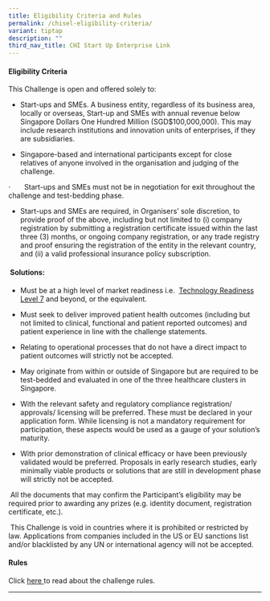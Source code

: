 ```yaml
---
title: Eligibility Criteria and Rules
permalink: /chisel-eligibility-criteria/
variant: tiptap
description: ""
third_nav_title: CHI Start Up Enterprise Link
---
```

<h4>Eligibility Criteria</h4>
<p>This Challenge is open and offered solely to:</p>
<ul data-tight="true" class="tight">
<li>
<p>Start-ups and SMEs. A business entity, regardless of its business area,
locally or overseas, Start-up and SMEs with annual revenue below Singapore
Dollars One Hundred Million (SGD$100,000,000). This may include research
institutions and innovation units of enterprises, if they are subsidiaries.</p>
</li>
<li>
<p>Singapore-based and international participants except for close relatives
of anyone involved in the organisation and judging of the challenge.</p>
</li>
</ul>
<p>·&nbsp;&nbsp;&nbsp;&nbsp;&nbsp;&nbsp; Start-ups and SMEs must not be in
negotiation for exit throughout the challenge and test-bedding phase.</p>
<ul data-tight="true" class="tight">
<li>
<p>Start-ups and SMEs are required, in Organisers’ sole discretion, to provide
proof of the above, including but not limited to (i) company registration
by submitting a registration certificate issued within the last three (3)
months, or ongoing company registration, or any trade registry and proof
ensuring the registration of the entity in the relevant country, and (ii)
a valid professional insurance policy subscription.</p>
</li>
</ul>
<h4>&nbsp;Solutions:</h4>
<ul data-tight="true" class="tight">
<li>
<p>Must be at a high level of market readiness i.e.&nbsp;&nbsp;<a href="https://for.sg/trl" rel="noopener noreferrer nofollow" target="_blank">Technology Readiness Level 7</a> and
beyond, or the equivalent.</p>
</li>
<li>
<p>Must seek to deliver improved patient health outcomes (including but not
limited to clinical, functional and patient reported outcomes) and patient
experience in line with the challenge statements.</p>
</li>
<li>
<p>Relating to operational processes that do not have a direct impact to
patient outcomes will strictly not be accepted.</p>
</li>
<li>
<p>May originate from within or outside of Singapore but are required to
be test-bedded and evaluated in one of the three healthcare clusters in
Singapore.</p>
</li>
<li>
<p>With the relevant safety and regulatory compliance registration/ approvals/
licensing will be preferred. These must be declared in your application
form. While licensing is not a mandatory requirement for participation,
these aspects would be used as a gauge of your solution’s maturity.</p>
</li>
<li>
<p>With prior demonstration of clinical efficacy or have been previously
validated would be preferred. Proposals in early research studies, early
minimally viable products or solutions that are still in development phase
will strictly not be accepted.</p>
</li>
</ul>
<p>&nbsp;All the documents that may confirm the Participant’s eligibility
may be required prior to awarding any prizes (e.g. identity document, registration
certificate, etc.).</p>
<p>&nbsp;This Challenge is void in countries where it is prohibited or restricted
by law. Applications from companies included in the US or EU sanctions
list and/or blacklisted by any UN or international agency will not be accepted.</p>
<h4>Rules</h4>
<p>Click <a href="https://for.sg/chisel2025rules" rel="noopener nofollow" target="_blank">here </a>to
read about the challenge rules.</p>
<hr>
<p></p>
<p></p>
<p></p>